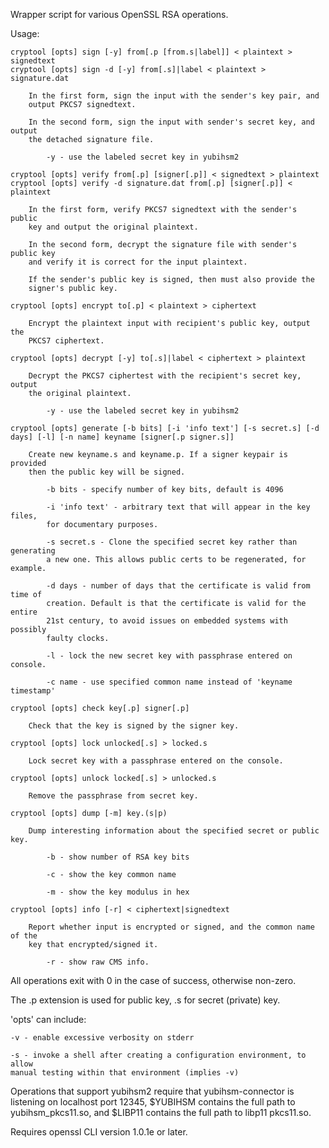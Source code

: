 Wrapper script for various OpenSSL RSA operations.

Usage:

    cryptool [opts] sign [-y] from[.p [from.s|label]] < plaintext > signedtext
    cryptool [opts] sign -d [-y] from[.s]|label < plaintext > signature.dat

        In the first form, sign the input with the sender's key pair, and
        output PKCS7 signedtext.

        In the second form, sign the input with sender's secret key, and output
        the detached signature file.

            -y - use the labeled secret key in yubihsm2

    cryptool [opts] verify from[.p] [signer[.p]] < signedtext > plaintext
    cryptool [opts] verify -d signature.dat from[.p] [signer[.p]] < plaintext

        In the first form, verify PKCS7 signedtext with the sender's public
        key and output the original plaintext.

        In the second form, decrypt the signature file with sender's public key
        and verify it is correct for the input plaintext.

        If the sender's public key is signed, then must also provide the
        signer's public key.

    cryptool [opts] encrypt to[.p] < plaintext > ciphertext

        Encrypt the plaintext input with recipient's public key, output the
        PKCS7 ciphertext.

    cryptool [opts] decrypt [-y] to[.s]|label < ciphertext > plaintext

        Decrypt the PKCS7 ciphertest with the recipient's secret key, output
        the original plaintext.

            -y - use the labeled secret key in yubihsm2

    cryptool [opts] generate [-b bits] [-i 'info text'] [-s secret.s] [-d days] [-l] [-n name] keyname [signer[.p signer.s]]

        Create new keyname.s and keyname.p. If a signer keypair is provided
        then the public key will be signed.

            -b bits - specify number of key bits, default is 4096

            -i 'info text' - arbitrary text that will appear in the key files,
            for documentary purposes.

            -s secret.s - Clone the specified secret key rather than generating
            a new one. This allows public certs to be regenerated, for example.

            -d days - number of days that the certificate is valid from time of
            creation. Default is that the certificate is valid for the entire
            21st century, to avoid issues on embedded systems with possibly
            faulty clocks.

            -l - lock the new secret key with passphrase entered on console.

            -c name - use specified common name instead of 'keyname timestamp'

    cryptool [opts] check key[.p] signer[.p]

        Check that the key is signed by the signer key.

    cryptool [opts] lock unlocked[.s] > locked.s

        Lock secret key with a passphrase entered on the console.

    cryptool [opts] unlock locked[.s] > unlocked.s

        Remove the passphrase from secret key.

    cryptool [opts] dump [-m] key.(s|p)

        Dump interesting information about the specified secret or public key.

            -b - show number of RSA key bits

            -c - show the key common name

            -m - show the key modulus in hex

    cryptool [opts] info [-r] < ciphertext|signedtext

        Report whether input is encrypted or signed, and the common name of the
        key that encrypted/signed it.

            -r - show raw CMS info.

All operations exit with 0 in the case of success, otherwise non-zero.

The .p extension is used for public key, .s for secret (private) key.

'opts' can include:

    -v - enable excessive verbosity on stderr

    -s - invoke a shell after creating a configuration environment, to allow
    manual testing within that environment (implies -v)

Operations that support yubihsm2 require that yubihsm-connector is listening on
localhost port 12345, $YUBIHSM contains the full path to yubihsm_pkcs11.so,
and $LIBP11 contains the full path to libp11 pkcs11.so.

Requires openssl CLI version 1.0.1e or later.
